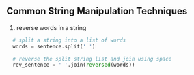 ## Common String Manipulation Techniques
1. reverse words in a string
```python
  # split a string into a list of words
  words = sentence.split(' ')

  # reverse the split string list and join using space
  rev_sentence = ' '.join(reversed(words))
```
